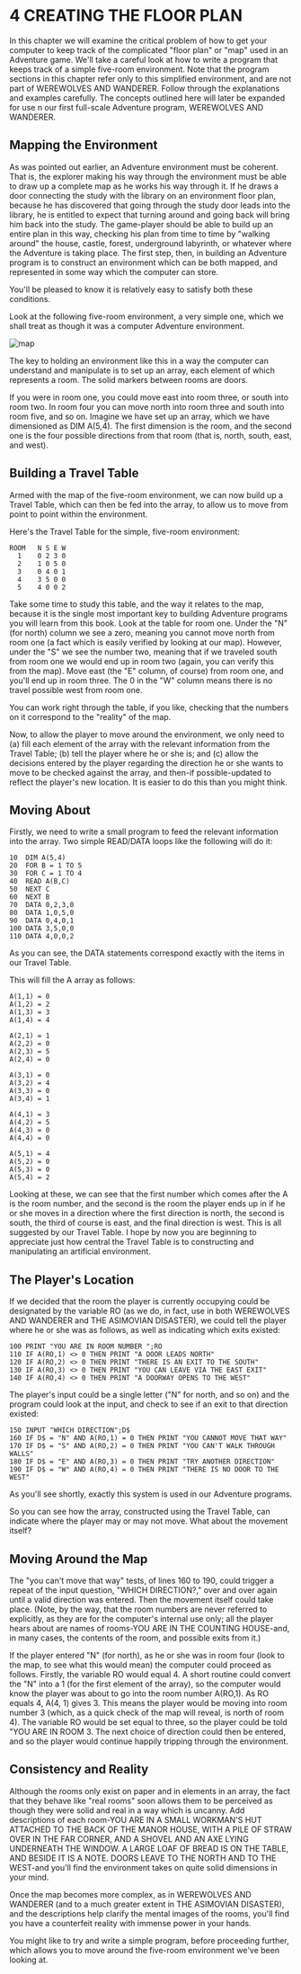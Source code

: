 4 CREATING THE FLOOR PLAN
=======

In this chapter we will examine the critical problem of how to get your computer to keep track of the complicated "floor plan" or "map" used in an Adventure game. We'll take a careful look at how to write a program that keeps track of a simple five-room environment. Note that the program sections in this chapter refer only to this simplified environment, and are not part of WEREWOLVES AND WANDERER. Follow through the explanations and examples carefully. The concepts outlined here will later be expanded for use n our first full-scale Adventure program, WEREWOLVES AND WANDERER.

Mapping the Environment
------------

As was pointed out earlier, an Adventure environment must be coherent. That is, the explorer making his way through the environment must be able to draw up a complete map as he works his way through it. If he draws a door connecting the study with the library on an environment floor plan, because he has discovered that going through the study door leads into the library, he is entitled to expect that turning around and going back will bring him back into the study. The game-player should be able to build up an entire plan in this way, checking his plan from time to time by "walking around" the house, castle, forest, underground labyrinth, or whatever where the Adventure is taking place.
The first step, then, in building an Adventure program is to construct an environment which can be both mapped, and represented in some way which the computer can store.

You'll be pleased to know it is relatively easy to satisfy both these conditions.

Look at the following five-room environment, a very simple one, which we shall treat as though it was a computer Adventure environment.

![map](picture04-1.gif)

The key to holding an environment like this in a way the computer can understand and manipulate is to set up an array, each element of which represents a room. The solid markers between rooms are doors.

If you were in room one, you could move east into room three, or south into room two. In room four you can move north into room three and south into room five, and so on. Imagine we have set up an array, which we have dimensioned as DIM A(5,4). The first dimension is the room, and the second one is the four possible directions from that room (that is, north, south, east, and west).

Building a Travel Table
---------

Armed with the map of the five-room environment, we can now build up a Travel Table, which can then be fed into the array, to allow us to move from point to point within the environment.

Here's the Travel Table for the simple, five-room environment:
```
ROOM   N S E W
  1    0 2 3 0
  2    1 0 5 0
  3    0 4 0 1
  4    3 5 0 0
  5    4 0 0 2
  ```

Take some time to study this table, and the way it relates to the map, because it is the single most important key to building Adventure programs you will learn from this book.
Look at the table for room one. Under the "N" (for north) column we see a zero, meaning you cannot move north from room one (a fact which is easily verified by looking at our map). However, under the "S" we see the number two, meaning that if we traveled south from room one we would end up in room two (again, you can verify this from the map). Move east (the "E" column, of course) from room one, and you'll end up in room three. The 0 in the "W" column means there is no travel possible west from room one.

You can work right through the table, if you like, checking that the numbers on it correspond to the "reality" of the map.

Now, to allow the player to move around the environment, we only need to (a) fill each element of the array with the relevant information from the Travel Table; (b) tell the player where he or she is; and (c) allow the decisions entered by the player regarding the direction he or she wants to move to be checked against the array, and then-if possible-updated to reflect the player's new location. It is easier to do this than you might think.

Moving About
-------

Firstly, we need to write a small program to feed the relevant information into the array. Two simple READ/DATA loops like the following will do it:

```
10  DIM A(5,4)
20  FOR B = 1 TO 5
30  FOR C = 1 TO 4
40  READ A(B,C)
50  NEXT C
60  NEXT B
70  DATA 0,2,3,0
80  DATA 1,0,5,0
90  DATA 0,4,0,1
100 DATA 3,5,0,0
110 DATA 4,0,0,2
```

As you can see, the DATA statements correspond exactly with the items in our Travel Table.

This will fill the A array as follows:

```
A(1,1) = 0
A(1,2) = 2
A(1,3) = 3
A(1,4) = 4

A(2,1) = 1
A(2,2) = 0
A(2,3) = 5
A(2,4) = 0

A(3,1) = 0
A(3,2) = 4
A(3,3) = 0
A(3,4) = 1

A(4,1) = 3
A(4,2) = 5
A(4,3) = 0
A(4,4) = 0

A(5,1) = 4
A(5,2) = 0
A(5,3) = 0
A(5,4) = 2
```

Looking at these, we can see that the first number which comes after the A is the room number, and the second is the room the player ends up in if he or she moves in a direction where the first direction is north, the second is south, the third of course is east, and the final direction is west. This is all suggested by our Travel Table. I hope by now you are beginning to appreciate just how central the Travel Table is to constructing and manipulating an artificial environment.

The Player's Location
--------

If we decided that the room the player is currently occupying could be designated by the variable RO (as we do, in fact, use in both WEREWOLVES AND WANDERER and THE ASIMOVIAN DISASTER), we could tell the player where he or she was as follows, as well as indicating which exits existed:

```
100 PRINT "YOU ARE IN ROOM NUMBER ";RO
110 IF A(RO,1) <> 0 THEN PRINT "A DOOR LEADS NORTH"
120 IF A(RO,2) <> 0 THEN PRINT "THERE IS AN EXIT TO THE SOUTH"
130 IF A(RO,3) <> 0 THEN PRINT "YOU CAN LEAVE VIA THE EAST EXIT"
140 IF A(RO,4) <> 0 THEN PRINT "A DOORWAY OPENS TO THE WEST"
```

The player's input could be a single letter ("N" for north, and so on) and the program could look at the input, and check to see if an exit to that direction existed:

```
150 INPUT "WHICH DIRECTION";D$
160 IF D$ = "N" AND A(RO,1) = 0 THEN PRINT "YOU CANNOT MOVE THAT WAY"
170 IF D$ = "S" AND A(RO,2) = 0 THEN PRINT "YOU CAN'T WALK THROUGH WALLS"
180 IF D$ = "E" AND A(RO,3) = 0 THEN PRINT "TRY ANOTHER DIRECTION"
190 IF D$ = "W" AND A(RO,4) = 0 THEN PRINT "THERE IS NO DOOR TO THE WEST"
```
As you'll see shortly, exactly this system is used in our Adventure programs.

So you can see how the array, constructed using the Travel Table, can indicate where the player may or may not move. What about the movement itself?

Moving Around the Map
---------

The "you can't move that way" tests, of lines 160 to 190, could trigger a repeat of the input question, "WHICH DIRECTION?," over and over again until a valid direction was entered. Then the movement itself could take place. (Note, by the way, that the room numbers are never referred to explicitly, as they are for the computer's internal use only; all the player hears about are names of rooms-YOU ARE IN THE COUNTING HOUSE-and, in many cases, the contents of the room, and possible exits from it.)

If the player entered "N" (for north), as he or she was in room four (look to the map, to see what this would mean) the computer could proceed as follows. Firstly, the variable RO would equal 4. A short routine could convert the "N" into a 1 (for the first element of the array), so the computer would know the player was about to go into the room number A(RO,1). As RO equals 4, A(4, 1) gives 3. This means the player would be moving into room number 3 (which, as a quick check of the map will reveal, is north of room 4). The variable RO would be set equal to three, so the player could be told "YOU ARE IN ROOM 3. The next choice of direction could then be entered, and so the player would continue happily tripping through the environment.

Consistency and Reality
-----------

Although the rooms only exist on paper and in elements in an array, the fact that they behave like "real rooms" soon allows them to be perceived as though they were solid and real in a way which is uncanny. Add descriptions of each room-YOU ARE IN A SMALL WORKMAN'S HUT ATTACHED TO THE BACK OF THE MANOR HOUSE, WITH A PILE OF STRAW OVER IN THE FAR CORNER, AND A SHOVEL AND AN AXE LYING UNDERNEATH THE WINDOW. A LARGE LOAF OF BREAD IS ON THE TABLE, AND BESIDE IT IS A NOTE. DOORS LEAVE TO THE NORTH AND TO THE WEST-and you'll find the environment takes on quite solid dimensions in your mind.

Once the map becomes more complex, as in WEREWOLVES AND WANDERER (and to a much greater extent in THE ASIMOVIAN DISASTER), and the descriptions help clarify the mental images of the rooms, you'll find you have a counterfeit reality with immense power in your hands.

You might like to try and write a simple program, before proceeding further, which allows you to move around the five-room environment we've been looking at.
